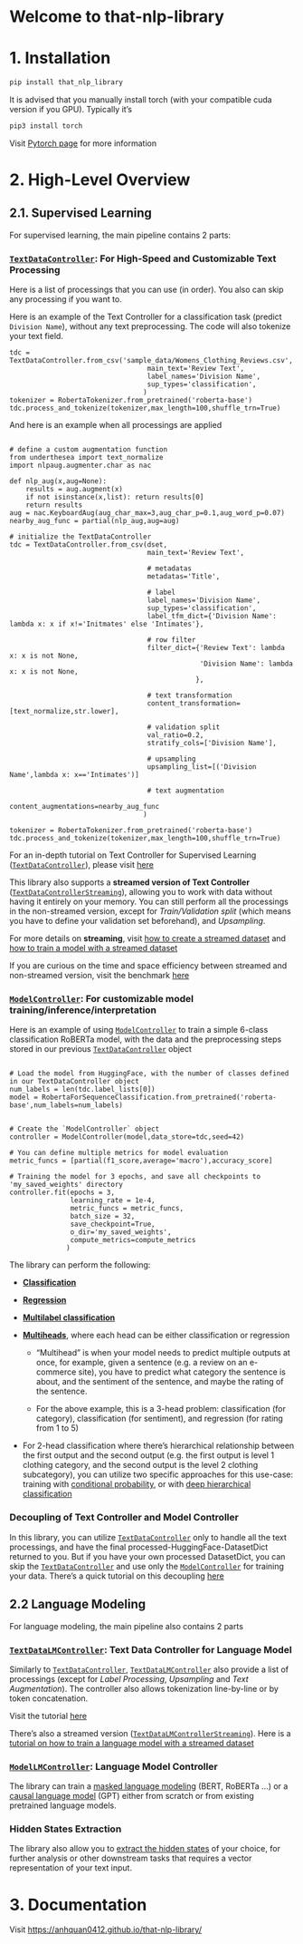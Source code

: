 # Welcome to that-nlp-library

<!-- WARNING: THIS FILE WAS AUTOGENERATED! DO NOT EDIT! -->

# 1. Installation

``` sh
pip install that_nlp_library
```

It is advised that you manually install torch (with your compatible cuda
version if you GPU). Typically it’s

``` sh
pip3 install torch
```

Visit [Pytorch page](https://pytorch.org/) for more information

# 2. High-Level Overview

## 2.1. Supervised Learning

For supervised learning, the main pipeline contains 2 parts:

### **[`TextDataController`](https://anhquan0412.github.io/that-nlp-library/text_main.html#textdatacontroller)**: For High-Speed and Customizable Text Processing

Here is a list of processings that you can use (in order). You also can
skip any processing if you want to.

Here is an example of the Text Controller for a classification task
(predict `Division Name`), without any text preprocessing. The code will
also tokenize your text field.

``` python3
tdc = TextDataController.from_csv('sample_data/Womens_Clothing_Reviews.csv',
                                  main_text='Review Text',
                                  label_names='Division Name',
                                  sup_types='classification',                                  
                                 )
tokenizer = RobertaTokenizer.from_pretrained('roberta-base')
tdc.process_and_tokenize(tokenizer,max_length=100,shuffle_trn=True)
```

And here is an example when all processings are applied

``` python3

# define a custom augmentation function
from underthesea import text_normalize
import nlpaug.augmenter.char as nac

def nlp_aug(x,aug=None):
    results = aug.augment(x)
    if not isinstance(x,list): return results[0]
    return results
aug = nac.KeyboardAug(aug_char_max=3,aug_char_p=0.1,aug_word_p=0.07)
nearby_aug_func = partial(nlp_aug,aug=aug)

# initialize the TextDataController
tdc = TextDataController.from_csv(dset,
                                  main_text='Review Text',
                                  
                                  # metadatas
                                  metadatas='Title',
                                  
                                  # label
                                  label_names='Division Name',
                                  sup_types='classification',
                                  label_tfm_dict={'Division Name': lambda x: x if x!='Initmates' else 'Intimates'},
                                  
                                  # row filter
                                  filter_dict={'Review Text': lambda x: x is not None,
                                               'Division Name': lambda x: x is not None,
                                              },
                                              
                                  # text transformation
                                  content_transformation=[text_normalize,str.lower],
                                  
                                  # validation split
                                  val_ratio=0.2,
                                  stratify_cols=['Division Name'],
                                  
                                  # upsampling
                                  upsampling_list=[('Division Name',lambda x: x=='Intimates')]
                                  
                                  # text augmentation
                                  content_augmentations=nearby_aug_func
                                 )

tokenizer = RobertaTokenizer.from_pretrained('roberta-base')
tdc.process_and_tokenize(tokenizer,max_length=100,shuffle_trn=True)
```

For an in-depth tutorial on Text Controller for Supervised Learning
([`TextDataController`](https://anhquan0412.github.io/that-nlp-library/text_main.html#textdatacontroller)),
please visit
[here](https://anhquan0412.github.io/that-nlp-library/text_main.html)

This library also supports a **streamed version of Text Controller**
([`TextDataControllerStreaming`](https://anhquan0412.github.io/that-nlp-library/text_main_streaming.html#textdatacontrollerstreaming)),
allowing you to work with data without having it entirely on your
memory. You can still perform all the processings in the non-streamed
version, except for *Train/Validation split* (which means you have to
define your validation set beforehand), and *Upsampling*.

For more details on **streaming**, visit [how to create a streamed
dataset](https://anhquan0412.github.io/that-nlp-library/text_main_streaming.html)
and [how to train a model with a streamed
dataset](https://anhquan0412.github.io/that-nlp-library/roberta_singlehead_for_streaming)

If you are curious on the time and space efficiency between streamed and
non-streamed version, visit the benchmark
[here](https://anhquan0412.github.io/that-nlp-library/text_main_benchmark.html)

### **[`ModelController`](https://anhquan0412.github.io/that-nlp-library/model_main.html#modelcontroller)**: For customizable model training/inference/interpretation

Here is an example of using
[`ModelController`](https://anhquan0412.github.io/that-nlp-library/model_main.html#modelcontroller)
to train a simple 6-class classification RoBERTa model, with the data
and the preprocessing steps stored in our previous
[`TextDataController`](https://anhquan0412.github.io/that-nlp-library/text_main.html#textdatacontroller)
object

``` python3

# Load the model from HuggingFace, with the number of classes defined in our TextDataController object
num_labels = len(tdc.label_lists[0])
model = RobertaForSequenceClassification.from_pretrained('roberta-base',num_labels=num_labels)


# Create the `ModelController` object
controller = ModelController(model,data_store=tdc,seed=42)

# You can define multiple metrics for model evaluation
metric_funcs = [partial(f1_score,average='macro'),accuracy_score] 

# Training the model for 3 epochs, and save all checkpoints to 'my_saved_weights' directory
controller.fit(epochs = 3,
               learning_rate = 1e-4,
               metric_funcs = metric_funcs,
               batch_size = 32,
               save_checkpoint=True,
               o_dir='my_saved_weights',
               compute_metrics=compute_metrics
              )
```

The library can perform the following:

- **[Classification](https://anhquan0412.github.io/that-nlp-library/model_classification_tutorial.html)**

- **[Regression](https://anhquan0412.github.io/that-nlp-library/roberta_multihead_regression.html)**

- **[Multilabel
  classification](https://anhquan0412.github.io/that-nlp-library/roberta_multilabel.html)**

- **[Multiheads](https://anhquan0412.github.io//that-nlp-library/roberta_multihead.html)**,
  where each head can be either classification or regression

  - “Multihead” is when your model needs to predict multiple outputs at
    once, for example, given a sentence (e.g. a review on an e-commerce
    site), you have to predict what category the sentence is about, and
    the sentiment of the sentence, and maybe the rating of the sentence.

  - For the above example, this is a 3-head problem: classification (for
    category), classification (for sentiment), and regression (for
    rating from 1 to 5)

- For 2-head classification where there’s hierarchical relationship
  between the first output and the second output (e.g. the first output
  is level 1 clothing category, and the second output is the level 2
  clothing subcategory), you can utilize two specific approaches for
  this use-case: training with [conditional
  probability](https://anhquan0412.github.io/that-nlp-library/roberta_conditional_prob.html),
  or with [deep hierarchical
  classification](https://anhquan0412.github.io/that-nlp-library/roberta_dhc.html)

### Decoupling of Text Controller and Model Controller

In this library, you can utilize
[`TextDataController`](https://anhquan0412.github.io/that-nlp-library/text_main.html#textdatacontroller)
only to handle all the text processings, and have the final
processed-HuggingFace-DatasetDict returned to you. But if you have your
own processed DatasetDict, you can skip the
[`TextDataController`](https://anhquan0412.github.io/that-nlp-library/text_main.html#textdatacontroller)
and use only the
[`ModelController`](https://anhquan0412.github.io/that-nlp-library/model_main.html#modelcontroller)
for training your data. There’s a quick tutorial on this decoupling
[here](https://anhquan0412.github.io/that-nlp-library/model_classification_tutorial.html#b-train-model-with-only-a-tokenized-datasetdict-no-textdatacontroller)

## 2.2 Language Modeling

For language modeling, the main pipeline also contains 2 parts

### **[`TextDataLMController`](https://anhquan0412.github.io/that-nlp-library/text_main_lm.html#textdatalmcontroller)**: Text Data Controller for Language Model

Similarly to
[`TextDataController`](https://anhquan0412.github.io/that-nlp-library/text_main.html#textdatacontroller),
[`TextDataLMController`](https://anhquan0412.github.io/that-nlp-library/text_main_lm.html#textdatalmcontroller)
also provide a list of processings (except for *Label Processing*,
*Upsampling* and *Text Augmentation*). The controller also allows
tokenization line-by-line or by token concatenation.

Visit the tutorial
[here](https://anhquan0412.github.io/that-nlp-library/text_main_lm.html)

There’s also a streamed version
([`TextDataLMControllerStreaming`](https://anhquan0412.github.io/that-nlp-library/text_main_lm_streaming.html#textdatalmcontrollerstreaming)).
Here is a [tutorial on how to train a language model with a streamed
dataset](https://anhquan0412.github.io/that-nlp-library/roberta_lm_for_streaming.html)

### **[`ModelLMController`](https://anhquan0412.github.io/that-nlp-library/model_lm_main.html#modellmcontroller)**: Language Model Controller

The library can train a [masked language
modeling](https://anhquan0412.github.io/that-nlp-library/model_lm_roberta_tutorial.html)
(BERT, RoBERTa …) or a [causal language
model](https://anhquan0412.github.io/that-nlp-library/model_lm_gpt2_tutorial.html)
(GPT) either from scratch or from existing pretrained language models.

### Hidden States Extraction

The library also allow you to [extract the hidden
states](https://anhquan0412.github.io/that-nlp-library/hidden_states.html)
of your choice, for further analysis or other downstream tasks that
requires a vector representation of your text input.

# 3. Documentation

Visit <https://anhquan0412.github.io/that-nlp-library/>
